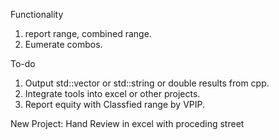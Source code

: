 
Functionality 
1. report range, combined range.
2. Eumerate combos.

To-do
1. Output std::vector or std::string or double results from cpp.
2. Integrate tools into excel or other projects.
3. Report equity with Classfied range by VPIP.

New Project: Hand Review in excel with proceding street 
